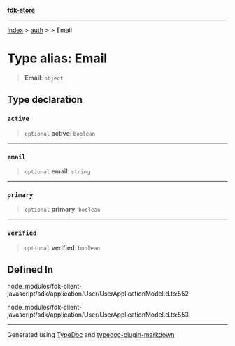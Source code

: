 [**fdk-store**](../../../README.md)
***

[Index](../../../API.md) > [auth](../../README.md) > [<internal>](../README.md) > Email

# Type alias: Email

> **Email**: `object`

## Type declaration

### `active`

> `optional` **active**: `boolean`

***

### `email`

> `optional` **email**: `string`

***

### `primary`

> `optional` **primary**: `boolean`

***

### `verified`

> `optional` **verified**: `boolean`

## Defined In

node\_modules/fdk-client-javascript/sdk/application/User/UserApplicationModel.d.ts:552

node\_modules/fdk-client-javascript/sdk/application/User/UserApplicationModel.d.ts:553

***
Generated using [TypeDoc](https://typedoc.org/) and [typedoc-plugin-markdown](https://www.npmjs.com/package/typedoc-plugin-markdown)
